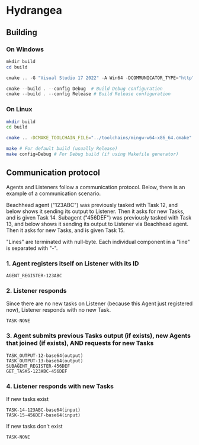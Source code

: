 # Hydrangea

## Building

### On Windows

```powershell
mkdir build
cd build

cmake .. -G "Visual Studio 17 2022" -A Win64 -DCOMMUNICATOR_TYPE="http" # Note: To get list of project generators, use `cmake --help`

cmake --build . --config Debug  # Build Debug configuration
cmake --build . --config Release # Build Release configuration
```

### On Linux

```bash
mkdir build
cd build

cmake .. -DCMAKE_TOOLCHAIN_FILE="../toolchains/mingw-w64-x86_64.cmake" -G "Unix Makefiles"

make # For default build (usually Release)
make config=Debug # For Debug build (if using Makefile generator)
```

## Communication protocol

Agents and Listeners follow a communication protocol. Below, there is an example of a communication scenario.

Beachhead agent ("123ABC") was previously tasked with Task 12, and below shows it sending its output to Listener. Then it asks for new Tasks, and is given Task 14.
Subagent ("456DEF") was previously tasked with Task 13, and below shows it sending its output to Listener via Beachhead agent. Then it asks for new Tasks, and is given Task 15.

"Lines" are terminated with null-byte. Each individual component in a "line" is separated with "-".

### 1. Agent registers itself on Listener with its ID

```
AGENT_REGISTER-123ABC
```

### 2. Listener responds

Since there are no new tasks on Listener (because this Agent just registered now), Listener responds with no new Task.

```
TASK-NONE
```

### 3. Agent submits previous Tasks output (if exists), new Agents that joined (if exists), AND requests for new Tasks

```
TASK_OUTPUT-12-base64(output)
TASK_OUTPUT-13-base64(output)
SUBAGENT_REGISTER-456DEF
GET_TASKS-123ABC-456DEF
```

### 4. Listener responds with new Tasks

If new tasks exist

```
TASK-14-123ABC-base64(input)
TASK-15-456DEF-base64(input)
```

If new tasks don't exist

```
TASK-NONE
```